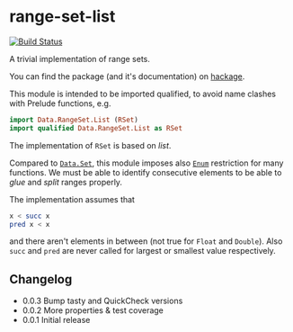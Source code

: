 # range-set-list

[![Build Status](https://travis-ci.org/phadej/range-set-list.png?branch=master)](https://travis-ci.org/phadej/range-set-list)

A trivial implementation of range sets.

You can find the package (and it's documentation) on [hackage](http://hackage.haskell.org/package/range-set-list).

This module is intended to be imported qualified, to avoid name
clashes with Prelude functions, e.g.

```haskell
import Data.RangeSet.List (RSet)
import qualified Data.RangeSet.List as RSet
```

The implementation of `RSet` is based on _list_.

Compared to [`Data.Set`](http://hackage.haskell.org/package/containers-0.5.4.0/docs/Data-Set.html),
this module imposes also [`Enum`](http://hackage.haskell.org/package/base-4.6.0.1/docs/Prelude.html#t:Enum)
restriction for many functions.
We must be able to identify consecutive elements to be able to _glue_ and _split_ ranges properly.

The implementation assumes that

```haskell
x < succ x
pred x < x
```

and there aren't elements in between (not true for `Float` and `Double`).
Also `succ` and `pred` are never called for largest or smallest value respectively.

## Changelog

- 0.0.3 Bump tasty and QuickCheck versions
- 0.0.2 More properties &amp; test coverage
- 0.0.1 Initial release
